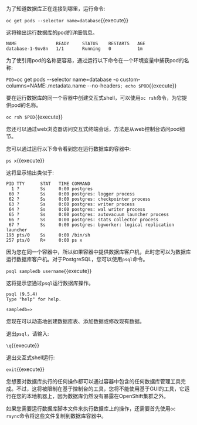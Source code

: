 为了知道数据库正在连接到哪里，运行命令:

`oc get pods --selector name=database`{{execute}}

这将输出运行数据库的pod的详细信息。

```
NAME               READY     STATUS    RESTARTS   AGE
database-1-9xv8n   1/1       Running   0          1m
```

为了使引用pod的名称更容易，通过运行以下命令在一个环境变量中捕获pod的名称:

`POD=`oc get pods --selector name=database -o custom-columns=NAME:.metadata.name --no-headers`; echo $POD`{{execute}}

要在运行数据库的同一个容器中创建交互式shell，可以使用`oc rsh`命令，为它提供pod的名称。

`oc rsh $POD`{{execute}}

您还可以通过web浏览器访问交互式终端会话，方法是从web控制台访问pod细节。

您可以通过运行以下命令看到您在运行数据库的容器中:

`ps x`{{execute}}

这将显示输出类似于:

```
PID TTY      STAT   TIME COMMAND
  1 ?        Ss     0:00 postgres
 60 ?        Ss     0:00 postgres: logger process
 62 ?        Ss     0:00 postgres: checkpointer process
 63 ?        Ss     0:00 postgres: writer process
 64 ?        Ss     0:00 postgres: wal writer process
 65 ?        Ss     0:00 postgres: autovacuum launcher process
 66 ?        Ss     0:00 postgres: stats collector process
 67 ?        Ss     0:00 postgres: bgworker: logical replication launcher
193 pts/0    Ss     0:00 /bin/sh
257 pts/0    R+     0:00 ps x
```

因为您在同一个容器中，所以如果容器中提供数据库客户机，此时您可以为数据库运行数据库客户机。对于PostgreSQL，您可以使用`psql`命令。

`psql sampledb username`{{execute}}

这将提示您通过`psql`运行数据库操作。

```
psql (9.5.4)
Type "help" for help.

sampledb=>
```

您现在可以动态地创建数据库表、添加数据或修改现有数据。

退出`psql`，请输入:

`\q`{{execute}}

退出交互式shell运行:

`exit`{{execute}}

您想要对数据库执行的任何操作都可以通过容器中包含的任何数据库管理工具完成。不过，这将被限制在基于控制台的工具，您将不能使用基于GUI的工具，它运行在您的本地机器上，因为数据库仍然没有暴露在OpenShift集群之外。

如果您需要运行数据库脚本文件来执行数据库上的操作，还需要首先使用`oc rsync`命令将这些文件复制到数据库容器中。